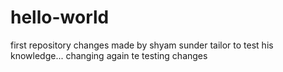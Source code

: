 # hello-world
first repository
changes made by shyam sunder tailor to test his knowledge...
changing again te
testing changes
